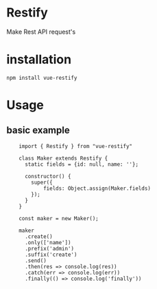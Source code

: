 # Restify

Make Rest API request's

# installation

`npm install vue-restify` 

# Usage

## basic example 

```
    import { Restify } from "vue-restify"
    
    class Maker extends Restify {
      static fields = {id: null, name: ''};
     
      constructor() {
        super({
            fields: Object.assign(Maker.fields)
        });    
      }
    }
    
    const maker = new Maker();

    maker
      .create()
      .only(['name'])    
      .prefix('admin')
      .suffix('create')
      .send()
      .then(res => console.log(res))
      .catch(err => console.log(err))
      .finally(() => console.log('finally'))
```